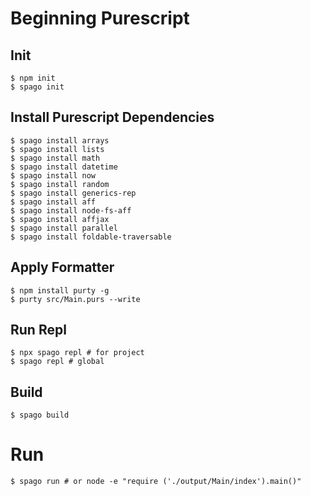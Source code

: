 # Beginning Purescript

## Init
```shell
$ npm init
$ spago init
```

## Install Purescript Dependencies
```shell
$ spago install arrays
$ spago install lists
$ spago install math
$ spago install datetime
$ spago install now
$ spago install random
$ spago install generics-rep
$ spago install aff
$ spago install node-fs-aff
$ spago install affjax
$ spago install parallel
$ spago install foldable-traversable
```

## Apply Formatter
```shell
$ npm install purty -g
$ purty src/Main.purs --write
```

## Run Repl
```shell
$ npx spago repl # for project
$ spago repl # global
```

## Build 
```shell
$ spago build
```

# Run
```shell
$ spago run # or node -e "require ('./output/Main/index').main()"
```